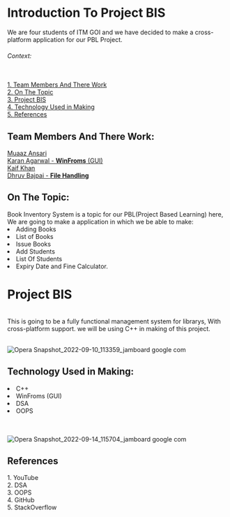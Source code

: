 # Introduction To Project BIS
We are four students of ITM GOI and we have decided to make a cross-platform application for our PBL Project.

<h6>Context:</h6> <br>
<a href="#team-members-and-there-work">1. Team Members And There Work</a><br>
<a href="#on-the-topic">2. On The Topic</a><br>
<a href="#project-bis">3. Project BIS</a><br>
<a href="#technology-used-in-making">4. Technology Used in Making</a><br>
<a href="#references">5. References</a><br>

<h2>Team Members And There Work:</h2>
<a href="https://github.com/muaaz123456789">Muaaz Ansari</a><br>
<a href="https://github.com/KKA-0">Karan Agarwal - <b>WinFroms</b> (GUI)</a><br>
<a href="https://github.com/kaifkhan1234">Kaif Khan </a><br>
<a href="https://github.com/Dhruvbajpaii">Dhruv Bajpai - <b>File Handling</b></a><br>


<h2>On The Topic:</h2>
Book Inventory System is a topic for our PBL(Project Based Learning) here, We are going to make a application in which we be able to make:
<li>Adding Books</li>
<li>List of Books</li>
<li>Issue Books</li>
<li>Add Students</li>
<li>List Of Students</li>
<li>Expiry Date and Fine Calculator.</li>

<h1>Project BIS</h1><br>
This is going to be a fully functional management system for librarys, With cross-platform support.
we will be using C++ in making of this project.<br><br>

![Opera Snapshot_2022-09-10_113359_jamboard google com](https://user-images.githubusercontent.com/85556603/189471633-4dfdd463-5f86-4960-ba61-3268a3569647.png)

<h2>Technology Used in Making:</h2>
<li>C++
</li>
<li>WinFroms (GUI)
</li>
<li>DSA
</li>
<li>OOPS
</li><br><br>

![Opera Snapshot_2022-09-14_115704_jamboard google com](https://user-images.githubusercontent.com/85556603/190076367-db836a95-aae5-4270-b4f2-505612738ecb.png)


<h2>References</h2>
1. YouTube<br>
2. DSA<br>
3. OOPS<br>
4. GitHub<br>
5. StackOverflow<br>


